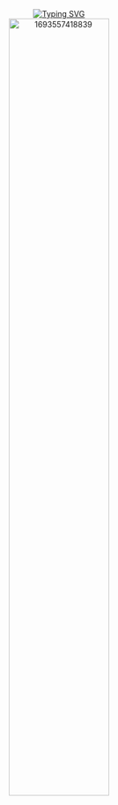 <div align="center" width="50">
<a href="https://git.io/typing-svg"><img src="https://readme-typing-svg.demolab.com?font=Fira+Code&size=25&pause=1000&center=%E7%9C%9F&vCenter=%E7%9C%9F&repeat=%E7%9C%9F&width=435&lines=%E4%BB%8A%E5%A4%A9%E5%8F%88%E6%98%AF%E6%8C%960day%E7%9A%84%E4%B8%80%E5%A4%A9;print(%22%E9%81%A5%E9%81%A5%E9%A2%86%E5%85%88!%22)" alt="Typing SVG" /></a><br>
<img src="https://unpkg.com/anian80blogimage@latest/img/1693557418839.gif" alt="1693557418839" width="60%"/><br> 
</div>


<!--
**anian80/anian80** is a ✨ _special_ ✨ repository because its `README.md` (this file) appears on your GitHub profile.

Here are some ideas to get you started:

- 🔭 I’m currently working on ...
- 🌱 I’m currently learning ...
- 👯 I’m looking to collaborate on ...
- 🤔 I’m looking for help with ...
- 💬 Ask me about ...
- 📫 How to reach me: ...
- 😄 Pronouns: ...
- ⚡ Fun fact: ...
-->
